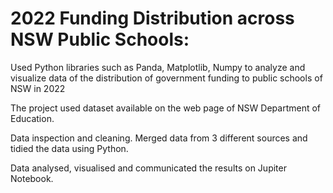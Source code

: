 # 2022 Funding Distribution across NSW Public Schools: 
Used Python libraries such as Panda, Matplotlib, Numpy to analyze and visualize data of the distribution of government funding to public schools of NSW in 2022

The project used dataset available on the web page of NSW Department of Education. 

Data inspection and cleaning. Merged data from 3 different sources and tidied the data using Python.

Data analysed, visualised and communicated the results on Jupiter Notebook.




